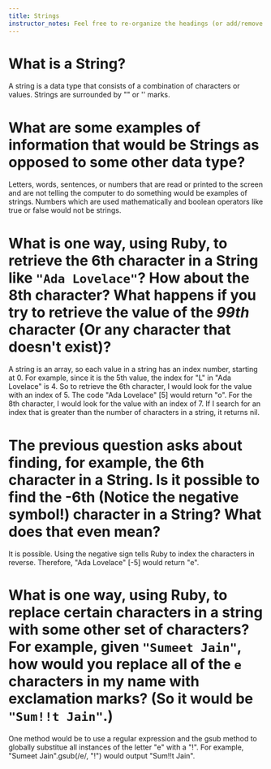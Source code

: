 ```yaml
---
title: Strings
instructor_notes: Feel free to re-organize the headings (or add/remove headings) below. We included the headings for your benefit, but it's 100% fine if you want to write your responses in some different structure.
---
```


# What is a String?

A string is a data type that consists of a combination of characters or values. Strings are surrounded by "" or '' marks. 

# What are some examples of information that would be Strings as opposed to some other data type?

Letters, words, sentences, or numbers that are read or printed to the screen and are not telling the computer to do something would be examples of strings. Numbers which are used mathematically and boolean operators like true or false would not be strings.

# What is one way, using Ruby, to retrieve the 6th character in a String like `"Ada Lovelace"`? How about the 8th character? What happens if you try to retrieve the value of the _99th_ character (Or any character that doesn't exist)?

A string is an array, so each value in a string has an index number, starting at 0. For example, since it is the 5th value, the index for "L" in "Ada Lovelace" is 4. So to retrieve the 6th character, I would look for the value with an index of 5. The code "Ada Lovelace" [5] would return "o". For the 8th character, I would look for the value with an index of 7. If I search for an index that is greater than the number of characters in a string, it returns nil.

# The previous question asks about finding, for example, the 6th character in a String. Is it possible to find the **-6th** (Notice the negative symbol!) character in a String? What does that even mean?

It is possible. Using the negative sign tells Ruby to index the characters in reverse. Therefore, "Ada Lovelace" [-5] would return "e".

# What is one way, using Ruby, to replace certain characters in a string with some other set of characters? For example, given `"Sumeet Jain"`, how would you replace all of the `e` characters in my name with exclamation marks? (So it would be `"Sum!!t Jain"`.)

One method would be to use a regular expression and the gsub method to globally substitue all instances of the letter "e" with a "!". For example,
"Sumeet Jain".gsub(/e/, "!") would output "Sum!!t Jain".